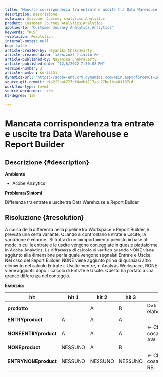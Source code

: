 ```yaml
---
title: "Mancata corrispondenza tra entrate e uscite tra Data Warehouse e Report Builder"
description: Descrizione
solution: Customer Journey Analytics,Analytics
product: Customer Journey Analytics,Analytics
applies-to: "Customer Journey Analytics,Analytics"
keywords: “KCS”
resolution: Resolution
internal-notes: null
bug: false
article-created-by: Nayanika Chakravarty
article-created-date: "12/8/2022 7:14:10 PM"
article-published-by: Nayanika Chakravarty
article-published-date: "12/8/2022 7:30:08 PM"
version-number: 3
article-number: KA-19351
dynamics-url: "https://adobe-ent.crm.dynamics.com/main.aspx?forceUCI=1&pagetype=entityrecord&etn=knowledgearticle&id=22cd5b78-2c77-ed11-81aa-6045bd006149"
source-git-commit: e4a2f2ba8727cf0aeb4217aac27be1bb401f87cd
workflow-type: tm+mt
source-wordcount: '180'
ht-degree: 13%

---
```


# Mancata corrispondenza tra entrate e uscite tra Data Warehouse e Report Builder

## Descrizione {#description}


<b>Ambiente</b>

- Adobe Analytics



<b>Problema/Sintomi</b>

Differenza tra entrate e uscite tra Data Warehouse e Report Builder


## Risoluzione {#resolution}


A causa della differenza nella pipeline tra Workspace e Report Builder, è prevista una certa variante. Quando si confrontano Entrate e Uscite, la variazione è enorme. 
Si tratta di un comportamento previsto in base al modo in cui le entrate e le uscite vengono conteggiate in queste piattaforme in Adobe Analytics. La differenza di calcolo si verifica quando NONE viene aggiunto alla dimensione per la quale vengono segnalati Entrate e Uscite. Nel caso del Report Builder, NONE viene aggiunto prima di qualsiasi altro elemento nel calcolo Entrate e Uscite mentre, in Analysis Workspace, NONE viene aggiunto dopo il calcolo di Entrate e Uscite. Questo ha portato a una grande differenza nel conteggio.

<u><b>Esempio:</b></u>


| <b>hit</b> | <b>hit 1</b> | <b>hit 2</b> | <b>hit 3</b> |   |
| --- | --- | --- | --- | --- |
| <b>prodotto</b> |   | A | B | Dati non elaborati |
| <b>ENTRYproduct</b> | A | A | A |   |
| <b>NONEENTRYproduct</b> | A | A | A | ← Che cosa fa AW |
| <b>NONEproduct</b> | NESSUNO | A | B |   |
| <b>ENTRYNONEproduct</b> | NESSUNO | NESSUNO | NESSUNO | ← Che cosa fa RB |

